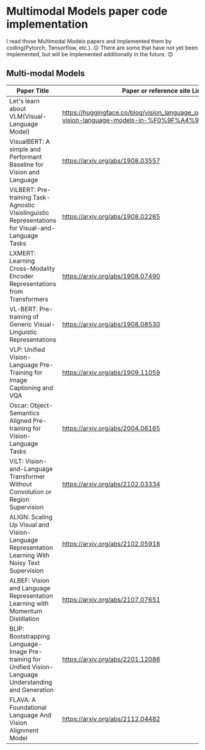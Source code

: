 # Multimodal Models paper code implementation

I read those Multimodal Models papers and implemented them by coding(Pytorch, Tensorflow, etc.). 😉 
There are some that have not yet been implemented, but will be implemented additionally in the future. 😊

## Multi-modal Models

|Paper Title|Paper or reference site Link|Paper Review|
|---|---|---|
|Let's learn about VLM(Visual-Language Model)|https://huggingface.co/blog/vision_language_pretraining#supporting-vision-language-models-in-%F0%9F%A4%97-transformers|https://cartinoe5930.tistory.com/entry/VLMVision-Language-Model%EC%97%90-%EB%8C%80%ED%95%B4-%EC%95%8C%EC%95%84%EB%B3%B4%EC%9E%90|
|VisualBERT: A simple and Performant Baseline for Vision and Language |https://arxiv.org/abs/1908.03557|https://cartinoe5930.tistory.com/entry/VisualBERT-A-Simple-and-Performant-Baseline-for-Vision-and-Language-%EB%85%BC%EB%AC%B8-%EB%A6%AC%EB%B7%B0|
|ViLBERT: Pre-training Task-Agnostic Visiolinguistic Representations for Visual-and-Language Tasks|https://arxiv.org/abs/1908.02265|https://cartinoe5930.tistory.com/entry/ViLBERT-Pretraining-Task-Agnostic-Visiolinguistic-Representations-for-Visual-and-Language-Tasks|
|LXMERT: Learning Cross-Modality Encoder Representations from Transformers|https://arxiv.org/abs/1908.07490|https://cartinoe5930.tistory.com/entry/LXMERT-Learning-Cross-Modality-Encoder-Representations-from-Transformers-%EB%85%BC%EB%AC%B8-%EB%A6%AC%EB%B7%B0|
|VL-BERT: Pre-training of Generic Visual-Linguistic Representations|https://arxiv.org/abs/1908.08530|https://cartinoe5930.tistory.com/entry/VL-BERT-Pre-training-of-Generic-Visual-Linguistic-Representations-%EB%85%BC%EB%AC%B8-%EB%A6%AC%EB%B7%B0|
|VLP: Unified Vision-Language Pre-Training for Image Captioning and VQA|https://arxiv.org/abs/1909.11059|https://cartinoe5930.tistory.com/entry/VLP-Unified-Vision-Language-Pre-Traning-for-Image-Captioning-and-VQA-%EB%85%BC%EB%AC%B8-%EB%A6%AC%EB%B7%B0|
|Oscar: Object-Semantics Aligned Pre-training for Vision-Language Tasks|https://arxiv.org/abs/2004.06165|https://cartinoe5930.tistory.com/entry/Oscar-Object-Semantics-Aligned-Pre-training-for-Vision-Language-Tasks-%EB%85%BC%EB%AC%B8-%EB%A6%AC%EB%B7%B0|
|ViLT: Vision-and-Language Transformer Without Convolution or Region Supervision|https://arxiv.org/abs/2102.03334|https://cartinoe5930.tistory.com/entry/ViLT-Vision-and-Language-Transformer-Without-Convolution-or-Region-Supervision-%EB%85%BC%EB%AC%B8-%EB%A6%AC%EB%B7%B0|
|ALIGN: Scaling Up Visual and Vision-Language Representation Learning With Noisy Text Supervision|https://arxiv.org/abs/2102.05918|https://cartinoe5930.tistory.com/entry/ALIGN-Scaling-up-Visual-and-Vision-Language-Representation-with-Noisy-Text-Supervision-%EB%85%BC%EB%AC%B8-%EB%A6%AC%EB%B7%B0|
|ALBEF: Vision and Language Representation Learning with Momentum Distillation|https://arxiv.org/abs/2107.07651|https://cartinoe5930.tistory.com/entry/ALBEF-Vision-and-Language-Representation-Learning-with-Momentum-Distillation-%EB%85%BC%EB%AC%B8|
|BLIP: Bootstrapping Language-Image Pre-training for Unified Vision-Language Understanding and Generation|https://arxiv.org/abs/2201.12086|https://cartinoe5930.tistory.com/entry/BLIP-Bootstrapping-Language-Image-Pre-training-fro-Unified-Vision-Language-Understanding-and-Generation-%EB%85%BC%EB%AC%B8-%EB%A6%AC%EB%B7%B0|
|FLAVA: A Foundational Language And Vision Alignment Model|https://arxiv.org/abs/2112.04482|https://cartinoe5930.tistory.com/entry/FLAVA-A-Foundational-Language-And-Vision-Alignment-Model-%EB%85%BC%EB%AC%B8-%EB%A6%AC%EB%B7%B0|
